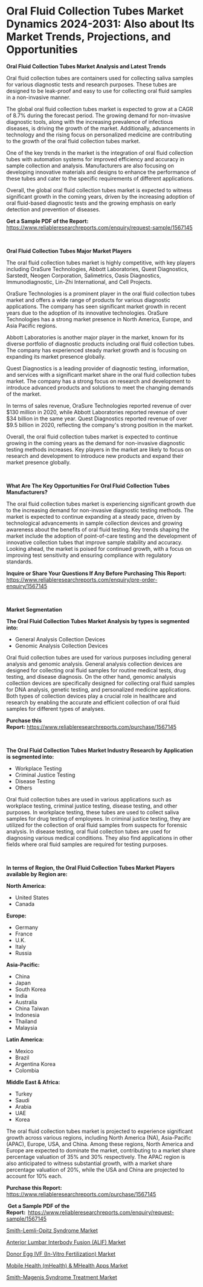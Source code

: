 <p><h1>Oral Fluid Collection Tubes Market Dynamics 2024-2031: Also about Its Market Trends, Projections, and Opportunities</h1></p><p><strong>Oral Fluid Collection Tubes Market Analysis and Latest Trends</strong></p>
<p><p>Oral fluid collection tubes are containers used for collecting saliva samples for various diagnostic tests and research purposes. These tubes are designed to be leak-proof and easy to use for collecting oral fluid samples in a non-invasive manner.</p><p>The global oral fluid collection tubes market is expected to grow at a CAGR of 8.7% during the forecast period. The growing demand for non-invasive diagnostic tools, along with the increasing prevalence of infectious diseases, is driving the growth of the market. Additionally, advancements in technology and the rising focus on personalized medicine are contributing to the growth of the oral fluid collection tubes market.</p><p>One of the key trends in the market is the integration of oral fluid collection tubes with automation systems for improved efficiency and accuracy in sample collection and analysis. Manufacturers are also focusing on developing innovative materials and designs to enhance the performance of these tubes and cater to the specific requirements of different applications.</p><p>Overall, the global oral fluid collection tubes market is expected to witness significant growth in the coming years, driven by the increasing adoption of oral fluid-based diagnostic tests and the growing emphasis on early detection and prevention of diseases.</p></p>
<p><strong>Get a Sample PDF of the Report:&nbsp;</strong> <a href="https://www.reliableresearchreports.com/enquiry/request-sample/1567145">https://www.reliableresearchreports.com/enquiry/request-sample/1567145</a></p>
<p>&nbsp;</p>
<p><strong>Oral Fluid Collection Tubes Major Market Players</strong></p>
<p><p>The oral fluid collection tubes market is highly competitive, with key players including OraSure Technologies, Abbott Laboratories, Quest Diagnostics, Sarstedt, Neogen Corporation, Salimetrics, Oasis Diagnostics, Immunodiagnostic, Lin-Zhi International, and Cell Projects. </p><p>OraSure Technologies is a prominent player in the oral fluid collection tubes market and offers a wide range of products for various diagnostic applications. The company has seen significant market growth in recent years due to the adoption of its innovative technologies. OraSure Technologies has a strong market presence in North America, Europe, and Asia Pacific regions. </p><p>Abbott Laboratories is another major player in the market, known for its diverse portfolio of diagnostic products including oral fluid collection tubes. The company has experienced steady market growth and is focusing on expanding its market presence globally.</p><p>Quest Diagnostics is a leading provider of diagnostic testing, information, and services with a significant market share in the oral fluid collection tubes market. The company has a strong focus on research and development to introduce advanced products and solutions to meet the changing demands of the market.</p><p>In terms of sales revenue, OraSure Technologies reported revenue of over $130 million in 2020, while Abbott Laboratories reported revenue of over $34 billion in the same year. Quest Diagnostics reported revenue of over $9.5 billion in 2020, reflecting the company's strong position in the market.</p><p>Overall, the oral fluid collection tubes market is expected to continue growing in the coming years as the demand for non-invasive diagnostic testing methods increases. Key players in the market are likely to focus on research and development to introduce new products and expand their market presence globally.</p></p>
<p>&nbsp;</p>
<p><strong>What Are The Key Opportunities For Oral Fluid Collection Tubes Manufacturers?</strong></p>
<p><p>The oral fluid collection tubes market is experiencing significant growth due to the increasing demand for non-invasive diagnostic testing methods. The market is expected to continue expanding at a steady pace, driven by technological advancements in sample collection devices and growing awareness about the benefits of oral fluid testing. Key trends shaping the market include the adoption of point-of-care testing and the development of innovative collection tubes that improve sample stability and accuracy. Looking ahead, the market is poised for continued growth, with a focus on improving test sensitivity and ensuring compliance with regulatory standards.</p></p>
<p><strong>Inquire or Share Your Questions If Any Before Purchasing This Report:</strong> <a href="https://www.reliableresearchreports.com/enquiry/pre-order-enquiry/1567145">https://www.reliableresearchreports.com/enquiry/pre-order-enquiry/1567145</a></p>
<p>&nbsp;</p>
<p><strong>Market Segmentation</strong></p>
<p><strong>The Oral Fluid Collection Tubes Market Analysis by types is segmented into:</strong></p>
<p><ul><li>General Analysis Collection Devices</li><li>Genomic Analysis Collection Devices</li></ul></p>
<p><p>Oral fluid collection tubes are used for various purposes including general analysis and genomic analysis. General analysis collection devices are designed for collecting oral fluid samples for routine medical tests, drug testing, and disease diagnosis. On the other hand, genomic analysis collection devices are specifically designed for collecting oral fluid samples for DNA analysis, genetic testing, and personalized medicine applications. Both types of collection devices play a crucial role in healthcare and research by enabling the accurate and efficient collection of oral fluid samples for different types of analyses.</p></p>
<p><strong>Purchase this Report:&nbsp;</strong><a href="https://www.reliableresearchreports.com/purchase/1567145">https://www.reliableresearchreports.com/purchase/1567145</a></p>
<p>&nbsp;</p>
<p><strong>The Oral Fluid Collection Tubes Market Industry Research by Application is segmented into:</strong></p>
<p><ul><li>Workplace Testing</li><li>Criminal Justice Testing</li><li>Disease Testing</li><li>Others</li></ul></p>
<p><p>Oral fluid collection tubes are used in various applications such as workplace testing, criminal justice testing, disease testing, and other purposes. In workplace testing, these tubes are used to collect saliva samples for drug testing of employees. In criminal justice testing, they are utilized for the collection of oral fluid samples from suspects for forensic analysis. In disease testing, oral fluid collection tubes are used for diagnosing various medical conditions. They also find applications in other fields where oral fluid samples are required for testing purposes.</p></p>
<p>&nbsp;</p>
<p><strong>In terms of Region, the Oral Fluid Collection Tubes Market Players available by Region are:</strong></p>
<p>
    <p> <strong> North America: </strong>
        <ul>
            <li>United States</li>
            <li>Canada</li>
        </ul>
        </p> 
    <p> <strong> Europe: </strong>
        <ul>
            <li>Germany</li>
            <li>France</li>
            <li>U.K.</li>
            <li>Italy</li>
            <li>Russia</li>
        </ul>
        </p> 
    <p> <strong> Asia-Pacific: </strong>
        <ul>
            <li>China</li>
            <li>Japan</li>
            <li>South Korea</li>
            <li>India</li>
            <li>Australia</li>
            <li>China Taiwan</li>
            <li>Indonesia</li>
            <li>Thailand</li>
            <li>Malaysia</li>
        </ul>
        </p> 
    <p> <strong> Latin America: </strong>
        <ul>
            <li>Mexico</li>
            <li>Brazil</li>
            <li>Argentina Korea</li>
            <li>Colombia</li>
        </ul>
        </p> 
    <p> <strong> Middle East & Africa: </strong>
        <ul>
            <li>Turkey</li>
            <li>Saudi</li>
            <li>Arabia</li>
            <li>UAE</li>
            <li>Korea</li>
        </ul>
    </p>
    </p>
<p><p>The oral fluid collection tubes market is projected to experience significant growth across various regions, including North America (NA), Asia-Pacific (APAC), Europe, USA, and China. Among these regions, North America and Europe are expected to dominate the market, contributing to a market share percentage valuation of 35% and 30% respectively. The APAC region is also anticipated to witness substantial growth, with a market share percentage valuation of 20%, while the USA and China are projected to account for 10% each.</p></p>
<p><strong>Purchase this Report: </strong><a href="https://www.reliableresearchreports.com/purchase/1567145">https://www.reliableresearchreports.com/purchase/1567145</a></p>
<p>&nbsp;<strong>Get a Sample PDF of the Report:&nbsp;&nbsp;</strong><a href="https://www.reliableresearchreports.com/enquiry/request-sample/1567145">https://www.reliableresearchreports.com/enquiry/request-sample/1567145</a></p>
<p><strong></strong></p>
<p><p><a href="https://medium.com/@joshuajackson1010/smith-lemli-opitz-syndrome-market-trends-and-market-analysis-forecasted-for-period-2024-2031-a728659de3c2">Smith-Lemli-Opitz Syndrome Market</a></p><p><a href="https://github.com/singletonthaxterkelliehr2df/Market-Research-Report-List-1/blob/main/anterior-lumbar-interbody-fusion-alif-market.md">Anterior Lumbar Interbody Fusion (ALIF) Market</a></p><p><a href="https://github.com/RichRobinson5/Market-Research-Report-List-3/blob/main/donor-egg-ivf-in-vitro-fertilization-market.md">Donor Egg IVF (In-Vitro Fertilization) Market</a></p><p><a href="https://medium.com/@joshuajackson1010/mobile-health-mhealth-amp-mhealth-apps-market-trends-forecast-and-competitive-analysis-to-9eab551dfacb">Mobile Health (mHealth) & MHealth Apps Market</a></p><p><a href="https://medium.com/@joshuajackson1010/smith-magenis-syndrome-treatment-market-size-reveals-the-best-marketing-channels-in-global-industry-afe9c558e203">Smith-Magenis Syndrome Treatment Market</a></p></p>